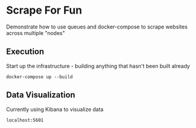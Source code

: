 # Scrape For Fun 

Demonstrate how to use queues and docker-compose to scrape websites across multiple "nodes"

## Execution

Start up the infrastructure - building anything that hasn't been built already
```
docker-compose up --build
```

## Data Visualization

Currently using Kibana to visualize data
```
localhost:5601
```